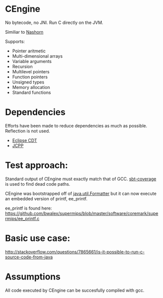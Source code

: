 # CEngine

No bytecode, no JNI. Run C directly on the JVM.

Similiar to [Nashorn](https://en.wikipedia.org/wiki/Nashorn_(JavaScript_engine))

Supports:
- Pointer aritmetic
- Multi-dimensional arrays
- Variable arguments
- Recursion
- Multilevel pointers
- Function pointers
- Unsigned types
- Memory allocation
- Standard functions

# Dependencies

Efforts have been made to reduce dependencies as much as possible.  Reflection is not used.

* [Eclipse CDT](https://eclipse.org/cdt/)
* [JCPP](http://www.anarres.org/projects/jcpp/)

# Test approach:
Standard output of CEngine must exactly match that of GCC.  [sbt-coverage](https://github.com/scoverage/sbt-scoverage) is used to find dead code paths.

CEngine was bootstrapped off of [java.util.Formatter](https://docs.oracle.com/javase/7/docs/api/java/util/Formatter.html) but it can now execute an embedded version of printf, ee_printf.

ee_printf is found here:
https://github.com/bwalex/supermips/blob/master/software/coremark/supermips/ee_printf.c

# Basic use case:
http://stackoverflow.com/questions/7865661/is-it-possible-to-run-c-source-code-from-java

# Assumptions
All code executed by CEngine can be succesfully compiled with gcc.  
